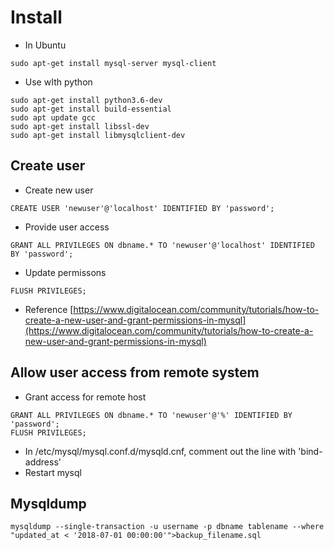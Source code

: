 # Install
- In Ubuntu
```
sudo apt-get install mysql-server mysql-client
```
- Use wIth python
```
sudo apt-get install python3.6-dev
sudo apt-get install build-essential
sudo apt update gcc
sudo apt-get install libssl-dev
sudo apt-get install libmysqlclient-dev
```

## Create user
- Create new user
```
CREATE USER 'newuser'@'localhost' IDENTIFIED BY 'password';
```
- Provide user access
```
GRANT ALL PRIVILEGES ON dbname.* TO 'newuser'@'localhost' IDENTIFIED BY 'password';
```
- Update permissons
```
FLUSH PRIVILEGES;
```
- Reference
[https://www.digitalocean.com/community/tutorials/how-to-create-a-new-user-and-grant-permissions-in-mysql](https://www.digitalocean.com/community/tutorials/how-to-create-a-new-user-and-grant-permissions-in-mysql)

## Allow user access from remote system
- Grant access for remote host
```
GRANT ALL PRIVILEGES ON dbname.* TO 'newuser'@'%' IDENTIFIED BY 'password';
FLUSH PRIVILEGES;
```
- In /etc/mysql/mysql.conf.d/mysqld.cnf, comment out the line with 'bind-address'
- Restart mysql

## Mysqldump
```
mysqldump --single-transaction -u username -p dbname tablename --where "updated_at < '2018-07-01 00:00:00'">backup_filename.sql
```

